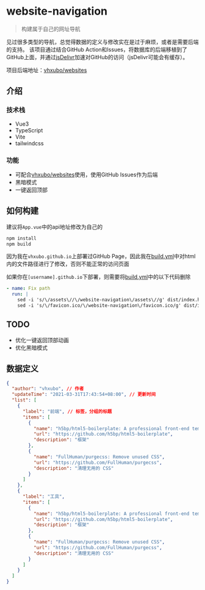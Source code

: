# website-navigation

> 构建属于自己的网址导航

见过很多类型的导航，总觉得数据的定义与修改实在是过于麻烦，或者是需要后端的支持。
该项目通过结合GitHub Action和Issues，将数据库的后端移植到了GitHub上面，并通过[jsDelivr](https://www.jsdelivr.com/)加速对GitHub的访问（jsDelivr可能会有缓存）。

项目后端地址：[vhxubo/websites](https://github.com/vhxubo/websites)

## 介绍

### 技术栈

- Vue3
- TypeScript
- Vite
- tailwindcss

### 功能

- 可配合[vhxubo/websites](https://github.com/vhxubo/websites)使用，使用GitHub Issues作为后端
- 黑暗模式
- 一键返回顶部

## 如何构建

建议将`App.vue`中的api地址修改为自己的

```bash
npm install
npm build
```

因为我在`vhxubo.github.io`上部署过GitHub Page，因此我在[build.yml](github\workflows\build.yml)中对html内的文件路径进行了修改，否则不能正常的访问页面

如果你在`[username].github.io`下部署，则需要将[build.yml](github\workflows\build.yml)中的以下代码删除

```yml
- name: Fix path
  run: |
    sed -i 's/\/assets\//\/website-navigation\/assets\//g' dist/index.html
    sed -i 's/\/favicon.ico/\/website-navigation\/favicon.ico/g' dist/index.html
```

## TODO

- 优化一键返回顶部动画
- 优化黑暗模式

## 数据定义

```json
{
  "author": "vhxubo", // 作者
  "updateTime": "2021-03-31T17:43:54+08:00", // 更新时间
  "list": [
    {
      "label": "前端", // 标签，分组的标题
      "items": [
        {
          "name": "h5bp/html5-boilerplate: A professional front-end template for building fast, robust, and adaptable web apps or sites.",
          "url": "https://github.com/h5bp/html5-boilerplate",
          "description": "框架"
        },
        {
          "name": "FullHuman/purgecss: Remove unused CSS",
          "url": "https://github.com/FullHuman/purgecss",
          "description": "清理无用的 CSS"
        }
      ]
    },
    {
      "label": "工具",
      "items": [
        {
          "name": "h5bp/html5-boilerplate: A professional front-end template for building fast, robust, and adaptable web apps or sites.",
          "url": "https://github.com/h5bp/html5-boilerplate",
          "description": "框架"
        },
        {
          "name": "FullHuman/purgecss: Remove unused CSS",
          "url": "https://github.com/FullHuman/purgecss",
          "description": "清理无用的 CSS"
        }
      ]
    }
  ]
}
```
